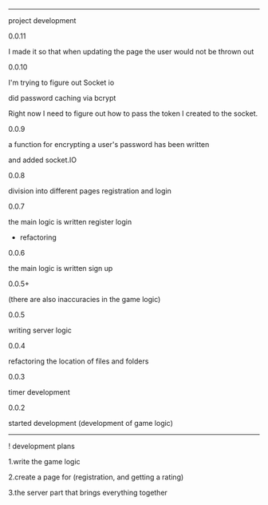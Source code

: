 ___________________________________________________________________________
project development

0.0.11 

I made it so that when updating the page the user would not be thrown out


0.0.10 

I'm trying to figure out Socket io

did password caching via bcrypt

Right now I need to figure out how to pass the token I created to the socket.

0.0.9

a function for encrypting a user's password has been written

and added socket.IO

0.0.8 

division into different pages registration and login

0.0.7

the main logic is written register login
+ refactoring

0.0.6

the main logic is written sign up


0.0.5+

(there are also inaccuracies in the game logic)

0.0.5

writing server logic 


0.0.4

refactoring the location of files and folders

0.0.3

timer development

0.0.2

started development
(development of game logic)

___________________________________________________________________________

! development plans

1.write the game logic

2.create a page for (registration, and getting a rating)

3.the server part that brings everything together